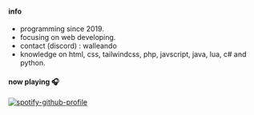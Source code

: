 #### info

- programming since 2019.
- focusing on web developing.
- contact (discord) : walleando
- knowledge on html, css, tailwindcss, php, javscript, java, lua, c# and python.

#### now playing 🎧

[![spotify-github-profile](https://spotify-github-profile.kittinanx.com/api/view?uid=31wqhhpklv5bmxolevre4wioe7ji&cover_image=true&theme=novatorem&show_offline=false&background_color=121212&interchange=false&bar_color=53b14f&bar_color_cover=true)](https://spotify-github-profile.kittinanx.com/api/view?uid=31wqhhpklv5bmxolevre4wioe7ji&redirect=true)

